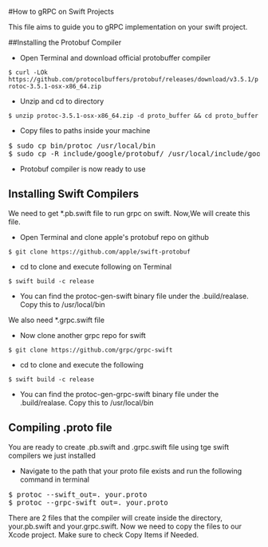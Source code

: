 #How to gRPC on Swift Projects

This file aims to guide you to gRPC implementation on your swift project.


##Installing the Protobuf Compiler 


* Open Terminal and download official protobuffer compiler

`$ curl -LOk https://github.com/protocolbuffers/protobuf/releases/download/v3.5.1/protoc-3.5.1-osx-x86_64.zip
`

* Unzip and cd to directory

`$ unzip protoc-3.5.1-osx-x86_64.zip -d proto_buffer && cd proto_buffer`

* Copy files to paths inside your machine

<pre>$ sudo cp bin/protoc /usr/local/bin </br>$ sudo cp -R include/google/protobuf/ /usr/local/include/google/protobuf</pre>

* Protobuf compiler is now ready to use

## Installing Swift Compilers

We need to get  *.pb.swift file to run grpc on swift. Now,We will create this file.

* Open Terminal and clone apple's protobuf repo on github

`$ git clone https://github.com/apple/swift-protobuf`

* cd to clone and execute following on Terminal

`$ swift build -c release`

* You can find the protoc-gen-swift binary file under the .build/realase. Copy this to /usr/local/bin

We also need *.grpc.swift file

* Now clone another grpc repo for swift

`$ git clone https://github.com/grpc/grpc-swift`

* cd to clone and execute the following

`$ swift build -c release`

* You can find the protoc-gen-grpc-swift binary file under the .build/realase. Copy this to /usr/local/bin

## Compiling .proto file

You are ready to create .pb.swift and .grpc.swift file using tge swift compilers  we just installed

* Navigate to the path that your proto file exists and run the following command in terminal

<pre>$ protoc --swift_out=. your.proto </br>$ protoc --grpc-swift_out=. your.proto</pre>

There are 2 files that the compiler will create inside the directory, your.pb.swift and your.grpc.swift. Now we need to copy the files to our Xcode project. Make sure to check Copy Items if Needed.
